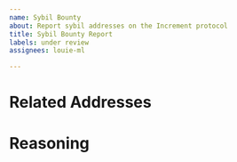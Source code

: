 ```yaml
---
name: Sybil Bounty
about: Report sybil addresses on the Increment protocol
title: Sybil Bounty Report
labels: under review
assignees: louie-ml

---
```


# Related Addresses

# Reasoning
